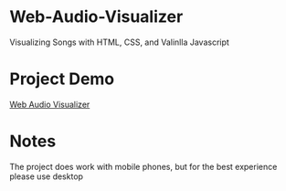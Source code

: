 # Web-Audio-Visualizer
Visualizing Songs with HTML, CSS, and Valinlla Javascript

# Project Demo
[Web Audio Visualizer](https://yair543210.github.io/Web-Audio-Visualizer/)
# Notes
The project does work with mobile phones, but for the best experience please use desktop
